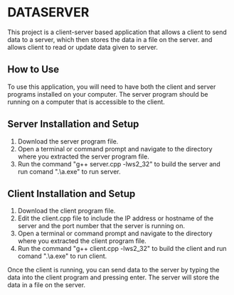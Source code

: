 # DATASERVER

This project is a client-server based application that allows a client to send data to a server, which then stores the data in a file on the server. and allows client to read or update data given to server.

## How to Use
To use this application, you will need to have both the client and server programs installed on your computer. The server program should be running on a computer that is accessible to the client.

## Server Installation and Setup
1. Download the server program file.
2. Open a terminal or command prompt and navigate to the directory where you extracted the server program file.
3. Run the command "g++ server.cpp -lws2_32" to build the server and run comand ".\a.exe" to run server.

## Client Installation and Setup
1. Download the client program file.
2. Edit the client.cpp file to include the IP address or hostname of the server and the port number that the server is running on.
3. Open a terminal or command prompt and navigate to the directory where you extracted the client program file.
4. Run the command "g++ client.cpp -lws2_32" to build the client and run comand ".\a.exe" to run client.

Once the client is running, you can send data to the server by typing the data into the client program and pressing enter. The server will store the data in a file on the server.






